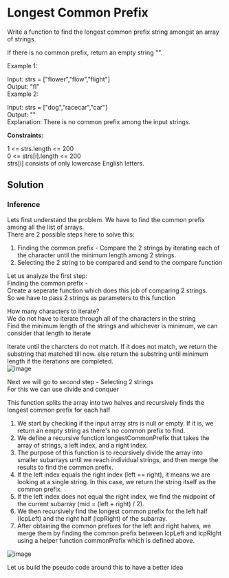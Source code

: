 # Longest Common Prefix

Write a function to find the longest common prefix string amongst an array of strings.

If there is no common prefix, return an empty string "".

 

Example 1:

Input: strs = ["flower","flow","flight"]<br/>
Output: "fl"<br/>
Example 2:

Input: strs = ["dog","racecar","car"]<br/>
Output: ""<br/>
Explanation: There is no common prefix among the input strings.<br/>
 

<b>Constraints:</b><br/>

1 <= strs.length <= 200<br/>
0 <= strs[i].length <= 200<br/>
strs[i] consists of only lowercase English letters.<br/>

## Solution
### Inference
Lets first understand the problem. We have to find the common prefix among all the list of arrays.<br/>
There are 2 possible steps here to solve this:<br/>
1. Finding the common prefix - Compare the 2 strings by iterating each of the character until the minimum length among 2 strings.
2. Selecting the 2 string to be compared and send to the compare function

Let us analyze the first step:<br/>
Finding the common prefix -<br/>
Create a seperate function which does this job of comparing 2 strings.<br/>
So we have to pass 2 strings as parameters to this function<br/>


How many characters to iterate?<br/>
We do not have to iterate through all of the characters in the string<br/>
Find the minimum length of the strings and whichever is minimum, we can consider that length to iterate<br/>


Iterate until the charcters do not match. If it does not match, we return the substring that matched till now. else return the substring until minimum length if the iterations are completed.<br/>
![image](https://github.com/shilpathota/99-leetcode-solutions/assets/36531617/28254904-11b1-44da-82b1-77786e9b7de1)


Next we will go to second step - Selecting 2 strings<br/>
For this we can use divide and conquer<br/>

This function splits the array into two halves and recursively finds the longest common prefix for each half<br/>
1. We start by checking if the input array strs is null or empty. If it is, we return an empty string as there's no common prefix to find.
2. We define a recursive function longestCommonPrefix that takes the array of strings, a left index, and a right index.
3. The purpose of this function is to recursively divide the array into smaller subarrays until we reach individual strings, and then merge the results to find the common prefix.
4. If the left index equals the right index (left == right), it means we are looking at a single string. In this case, we return the string itself as the common prefix.
5. If the left index does not equal the right index, we find the midpoint of the current subarray (mid = (left + right) / 2).
6. We then recursively find the longest common prefix for the left half (lcpLeft) and the right half (lcpRight) of the subarray.
7. After obtaining the common prefixes for the left and right halves, we merge them by finding the common prefix between lcpLeft and lcpRight using a helper function commonPrefix which is defined above.

![image](https://github.com/shilpathota/99-leetcode-solutions/assets/36531617/04378486-4886-45b6-b7a3-45e33fe176fd)

Let us build the pseudo code around this to have a better idea


